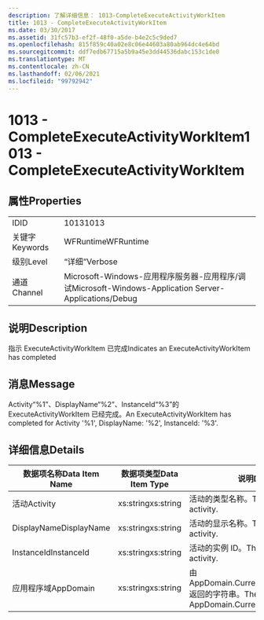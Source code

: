 ```yaml
---
description: 了解详细信息： 1013-CompleteExecuteActivityWorkItem
title: 1013 - CompleteExecuteActivityWorkItem
ms.date: 03/30/2017
ms.assetid: 31fc57b3-ef2f-48f0-a5de-b4e2c5c9ded7
ms.openlocfilehash: 815f859c40a02e8c06e44603a80ab964dc4e64bd
ms.sourcegitcommit: ddf7edb67715a5b9a45e3dd44536dabc153c1de0
ms.translationtype: MT
ms.contentlocale: zh-CN
ms.lasthandoff: 02/06/2021
ms.locfileid: "99792942"
---
```

# <a name="1013---completeexecuteactivityworkitem"></a><span data-ttu-id="986a4-103">1013 - CompleteExecuteActivityWorkItem</span><span class="sxs-lookup"><span data-stu-id="986a4-103">1013 - CompleteExecuteActivityWorkItem</span></span>

## <a name="properties"></a><span data-ttu-id="986a4-104">属性</span><span class="sxs-lookup"><span data-stu-id="986a4-104">Properties</span></span>  
  
|||  
|-|-|  
|<span data-ttu-id="986a4-105">ID</span><span class="sxs-lookup"><span data-stu-id="986a4-105">ID</span></span>|<span data-ttu-id="986a4-106">1013</span><span class="sxs-lookup"><span data-stu-id="986a4-106">1013</span></span>|  
|<span data-ttu-id="986a4-107">关键字</span><span class="sxs-lookup"><span data-stu-id="986a4-107">Keywords</span></span>|<span data-ttu-id="986a4-108">WFRuntime</span><span class="sxs-lookup"><span data-stu-id="986a4-108">WFRuntime</span></span>|  
|<span data-ttu-id="986a4-109">级别</span><span class="sxs-lookup"><span data-stu-id="986a4-109">Level</span></span>|<span data-ttu-id="986a4-110">“详细”</span><span class="sxs-lookup"><span data-stu-id="986a4-110">Verbose</span></span>|  
|<span data-ttu-id="986a4-111">通道</span><span class="sxs-lookup"><span data-stu-id="986a4-111">Channel</span></span>|<span data-ttu-id="986a4-112">Microsoft-Windows-应用程序服务器-应用程序/调试</span><span class="sxs-lookup"><span data-stu-id="986a4-112">Microsoft-Windows-Application Server-Applications/Debug</span></span>|  
  
## <a name="description"></a><span data-ttu-id="986a4-113">说明</span><span class="sxs-lookup"><span data-stu-id="986a4-113">Description</span></span>  

 <span data-ttu-id="986a4-114">指示 ExecuteActivityWorkItem 已完成</span><span class="sxs-lookup"><span data-stu-id="986a4-114">Indicates an ExecuteActivityWorkItem has completed</span></span>  
  
## <a name="message"></a><span data-ttu-id="986a4-115">消息</span><span class="sxs-lookup"><span data-stu-id="986a4-115">Message</span></span>  

 <span data-ttu-id="986a4-116">Activity“%1”、DisplayName“%2”、InstanceId“%3”的 ExecuteActivityWorkItem 已经完成。</span><span class="sxs-lookup"><span data-stu-id="986a4-116">An ExecuteActivityWorkItem has completed for Activity '%1', DisplayName: '%2', InstanceId: '%3'.</span></span>  
  
## <a name="details"></a><span data-ttu-id="986a4-117">详细信息</span><span class="sxs-lookup"><span data-stu-id="986a4-117">Details</span></span>  
  
|<span data-ttu-id="986a4-118">数据项名称</span><span class="sxs-lookup"><span data-stu-id="986a4-118">Data Item Name</span></span>|<span data-ttu-id="986a4-119">数据项类型</span><span class="sxs-lookup"><span data-stu-id="986a4-119">Data Item Type</span></span>|<span data-ttu-id="986a4-120">说明</span><span class="sxs-lookup"><span data-stu-id="986a4-120">Description</span></span>|  
|--------------------|--------------------|-----------------|  
|<span data-ttu-id="986a4-121">活动</span><span class="sxs-lookup"><span data-stu-id="986a4-121">Activity</span></span>|<span data-ttu-id="986a4-122">xs:string</span><span class="sxs-lookup"><span data-stu-id="986a4-122">xs:string</span></span>|<span data-ttu-id="986a4-123">活动的类型名称。</span><span class="sxs-lookup"><span data-stu-id="986a4-123">The type name of the activity.</span></span>|  
|<span data-ttu-id="986a4-124">DisplayName</span><span class="sxs-lookup"><span data-stu-id="986a4-124">DisplayName</span></span>|<span data-ttu-id="986a4-125">xs:string</span><span class="sxs-lookup"><span data-stu-id="986a4-125">xs:string</span></span>|<span data-ttu-id="986a4-126">活动的显示名称。</span><span class="sxs-lookup"><span data-stu-id="986a4-126">The display name of the activity.</span></span>|  
|<span data-ttu-id="986a4-127">InstanceId</span><span class="sxs-lookup"><span data-stu-id="986a4-127">InstanceId</span></span>|<span data-ttu-id="986a4-128">xs:string</span><span class="sxs-lookup"><span data-stu-id="986a4-128">xs:string</span></span>|<span data-ttu-id="986a4-129">活动的实例 ID。</span><span class="sxs-lookup"><span data-stu-id="986a4-129">The instance id of the activity.</span></span>|  
|<span data-ttu-id="986a4-130">应用程序域</span><span class="sxs-lookup"><span data-stu-id="986a4-130">AppDomain</span></span>|<span data-ttu-id="986a4-131">xs:string</span><span class="sxs-lookup"><span data-stu-id="986a4-131">xs:string</span></span>|<span data-ttu-id="986a4-132">由 AppDomain.CurrentDomain.FriendlyName 返回的字符串。</span><span class="sxs-lookup"><span data-stu-id="986a4-132">The string returned by AppDomain.CurrentDomain.FriendlyName.</span></span>|
